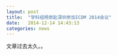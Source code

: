 ```yaml
---
layout: post
title:  "学科组杨崇赴深圳参加ICDM 2014会议"
date:   2014-12-14 14:43:13
categories: news
---
```


文章过去太久。。
